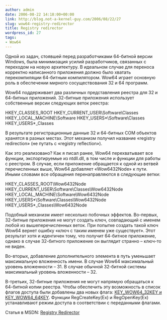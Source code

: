```yaml
---
author: admin
date: 2006-08-22 14:18:00+00:00
link: http://blog.not-a-kernel-guy.com/2006/08/22/27
slug: wow64-registry-redirector
title: Registry redirector
wordpress_id: 27
tags:
- Wow64
---
```


Одной из задач, стоявшей перед разработчиками 64-битной версии Windows, была минимизация усилий разработчиков, связанных с переходом на новую архитектуру. В идеальном случае для переноса корректно написанного приложения должно было хватать перекомпиляции 64-битным компилятором. Wow64 играет основную роль в обеспечении мирного сосуществования 32 и 64 программ.

Wow64 поддерживает два различных представления реестра для 32 и 64-битных приложений. 32-битные приложения использует собственные версии следующих веток реестра:

HKEY_CLASSES_ROOT
HKEY_CURRENT_USER\Software\Classes
HKEY_LOCAL_MACHINE\Software
HKEY_USERS\*\Software\Classes
HKEY_USERS\*_Classes

В результате регистрационные данные 32 и 64-битных COM объектов хранятся в разных местах. Этот механизм получил название «registry redirection» (не путать с «registry reflection»).

Как это реализовано? Как я писал ранее, Wow64 перехватывает все функции, экспортируемые из ntdll.dll, в том числе и функции для работы с реестром. В случае, если приложение обращается к одной из ветвей перечисленных выше, Wow64 добавляет «Wow6432Node» к пути. Иными словами все обращения перенаправляются в следующие ветки:

HKEY_CLASSES_ROOT\Wow6432Node
HKEY_CURRENT_USER\Software\Classes\Wow6432Node
HKEY_LOCAL_MACHINE\Software\Wow6432Node
HKEY_USERS\*\Software\Classes\Wow6432Node
HKEY_USERS\*_Classes\Wow6432Node

Подобный механизм имеет несколько побочных эффектов. Во-первых, 32-битные приложения не могут создать ключ, совпадающий с именем любой из вышеперечисленных веток. При попытке создать такой ключ Wow64 вернет ошибку «ключ с таким именем уже существует». Этот результат хотя и идентичен тому, что получит 64-битное приложение, однако в случае 32-битного приложение он выглядит странно – ключ-то не виден.

Во-вторых, добавление дополнительного элемента в путь уменьшает максимальную вложенность имени. В случае Wow64 максимальный уровень вложенности – 31. В случае обычной 32-битной системы максимальный уровень вложенности – 32.

В-третьих, 32-битные приложения не могут напрямую обращаться к 64-битной копии реестра. Чтобы обеспечить эту возможность в список флагов доступа были добавлены два новых флага: [KEY_WOW64_32KEY и KEY_WOW64_64KEY](http://windowssdk.msdn.microsoft.com/en-us/library/ms724878.aspx). Функции RegCreateKey(Ex) и RegOpenKey(Ex) устанавливают режим доступа в соответствии с переданными флагами.

Статья в MSDN: [Registry Redirector](http://windowssdk.msdn.microsoft.com/en-us/library/ms775187.aspx)
